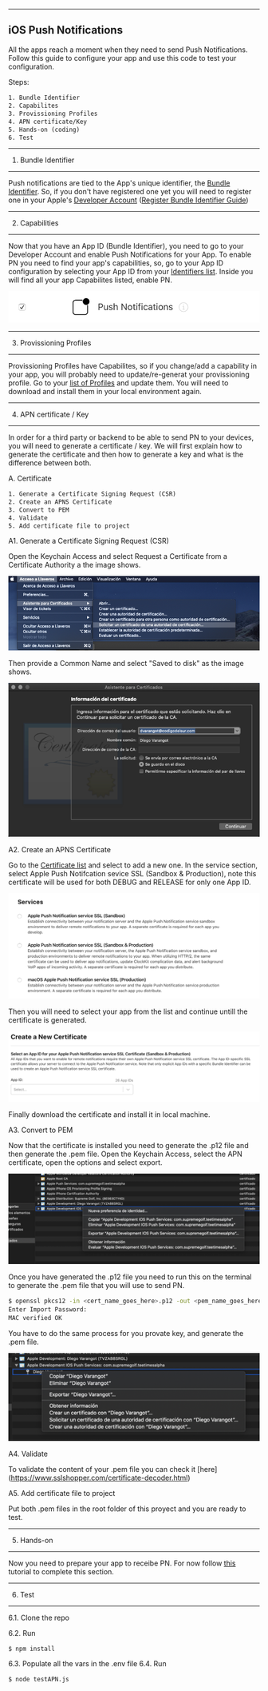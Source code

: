 ----------------------
iOS Push Notifications
----------------------

All the apps reach a moment when they need to send Push Notifications. Follow this guide to configure your app and use this code to test your configuration.

Steps:

    1. Bundle Identifier
    2. Capabilites
    3. Provissioning Profiles
    4. APN certificate/Key
    5. Hands-on (coding)
    6. Test

-------------------------
1. Bundle Identifier
-------------------------

Push notifications are tied to the App's unique identifier, the  [Bundle Identifier](https://developer.apple.com/documentation/appstoreconnectapi/bundle_ids). So, if you don't have registered one yet you will need to register one in your Apple's [Developer Account](https://developer.apple.com/programs/how-it-works/) ([Register Bundle Identifier Guide](https://support.staffbase.com/hc/en-us/articles/115003535352-Creating-the-iOS-App-ID))


-----------------------
2. Capabilities
-----------------------

Now that you have an App ID (Bundle Identifier), you need to go to your Developer Account and enable Push Notifications for your App. To enable PN you need to find your app's capabilities, so, go to your App ID configuration by selecting your App ID from your [Identifiers list](https://developer.apple.com/account/resources/identifiers/list). Inside you will find all your app Capabilites listed, enable PN.

<p align="center">
  <img src="./Documentation/assets/enable_push_notifications.png" alt="enable push notifications
  "/>
</p>

---------
3. Provissioning Profiles
---------
Provissioning Profiles have Capabilites, so if you change/add a capability in your app, you will probably need to update/re-generat your provissioning profile.
Go to your [list of Profiles](https://developer.apple.com/account/resources/profiles/list) and update them. You will need to download and install them in your local environment again.

---------
4. APN certificate / Key
---------
In order for a third party or backend to be able to send PN to your devices, you will need to generate a certificate / key. We will first explain how to generate the certificate and then how to generate a key and what is the difference between both.

A. Certificate

    1. Generate a Certificate Signing Request (CSR)
    2. Create an APNS Certificate
    3. Convert to PEM
    4. Validate
    5. Add certificate file to project

A1. Generate a Certificate Signing Request (CSR)

Open the Keychain Access and select Request a Certificate from a Certificate Authority a the image shows.
<p align="center">
  <img src="./Documentation/assets/keychain.png" alt="Request a Certificate from a Certificate Authority
  "/>
</p>

Then provide a Common Name and select "Saved to disk" as the image shows.

<p align="center">
  <img src="./Documentation/assets/csr.png" alt="Generate a CSR
  "/>
</p>

A2. Create an APNS Certificate

Go to the [Certificate list](https://developer.apple.com/account/resources/certificates/list) and select to add a new one. In the service section, select Apple Push Notifcation sevice SSL (Sandbox & Production), note this certificate will be used for both DEBUG and RELEASE for only one App ID.

<p align="center">
  <img src="./Documentation/assets/services.png" alt="create APNS certificate
  "/>
</p>

Then you will need to select your app from the list and continue untill the certificate is generated.

<p align="center">
  <img src="./Documentation/assets/cert_select_app.png" alt="Select your app
  "/>
</p>

Finally download the certificate and install it in local machine.

A3. Convert to PEM

Now that the certificate is installed you need to generate the .p12 file and then generate the .pem file. Open the Keychain Access, select the APN certificate, open the options and select export.

<p align="center">
  <img src="./Documentation/assets/export_p12.png" alt="Generate p12
  "/>
</p>

Once you have generated the .p12 file you need to run this on the terminal to generate the .pem file that you will use to send PN.
```zsh
$ openssl pkcs12 -in <cert_name_goes_here>.p12 -out <pem_name_goes_here>.pem -nodes
Enter Import Password:
MAC verified OK
```

You have to do the same process for you provate key, and generate the .pem file.

<p align="center">
  <img src="./Documentation/assets/private_key.png" alt="Generate p12
  "/>
</p>

A4. Validate

To validate the content of your .pem file you can check it [here]
(https://www.sslshopper.com/certificate-decoder.html)

A5. Add certificate file to project

Put both .pem files in the root folder of this proyect and you are ready to test.

---------
5. Hands-on
---------

Now you need to prepare your app to receibe PN. For now follow [this](https://www.raywenderlich.com/8164-push-notifications-tutorial-getting-started) tutorial to complete this section.

---------
6. Test
---------
6.1. Clone the repo

6.2. Run
```shell
$ npm install
```
6.3. Populate all the vars in the .env file
6.4. Run
```shell
$ node testAPN.js
```
